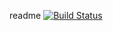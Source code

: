 readme
[![Build Status](https://travis-ci.org/mateuszkosmider/travis-test.png)](https://travis-ci.org/mateuszkosmider/travis-test)